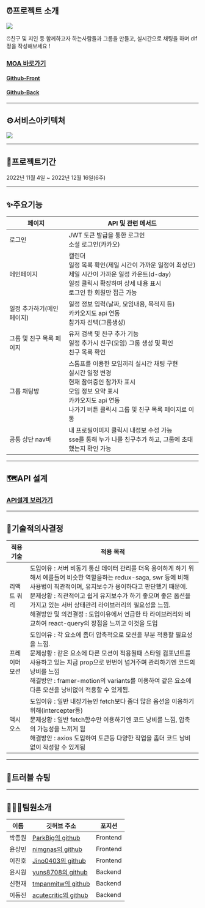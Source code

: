 ## ⏰프로젝트 소개

![](https://velog.velcdn.com/images/whdnjs10/post/18aa5dbb-75c7-4f23-924d-62b1ba5e1283/image.jpg)

⏰친구 및 지인 등 함께하고자 하는사람들과 그룹을 만들고, 실시간으로 채팅을 하며 dlf정을 작성해보세요 !  

### [MOA 바로가기](https://moa99.site)
#### [Github-Front](https://github.com/99-Moa/99-MOA-F)
#### [Github-Back](https://github.com/99-Moa/99-Moa-B)

----

## ⚙️서비스아키텍처
![](https://velog.velcdn.com/images/whdnjs10/post/16f107d4-c436-474b-92d3-980719178a53/image.png)

----

## 📅프로젝트기간
2022년 11월 4일 ~ 2022년 12월 16일(6주)

----
## ✨주요기능

|페이지|API 및 관련 메서드|
|---|---|
|로그인|JWT 토큰 발급을 통한 로그인<br>소셜 로그인(카카오)<br>|
|메인페이지|캘린더<br>일정 목록 확인(제일 시간이 가까운 일정이 최상단)<br>제일 시간이 가까운 일정 카운트(d-day)<br>일정 클릭시 확장하며 상세 내용 표시<br>로그인 한 회원만 접근 가능|
|일정 추가하기(메인페이지)|일정 정보 입력(날짜, 모임내용, 목적지 등)<br>카카오지도 api 연동<br>참가자 선택(그룹생성)|
|그룹 및 친구 목록 페이지|유저 검색 및 친구 추가 기능<br>일정 추가시 친구(모임) 그룹 생성 및 확인<br>친구 목록 확인|
|그룹 채팅방|스톰프를 이용한 모임끼리 실시간 채팅 구현<br>실시간 일정 변경<br>현재 참여중인 참가자 표시<br>모임 정보 요약 표시<br>카카오지도 api 연동<br>나가기 버튼 클릭시 그룹 및 친구 목록 페이지로 이동|
|공통 상단 nav바|내 프로필이미지 클릭시 내정보 수정 가능<br>sse를 통해 누가 나를 친구추가 하고, 그룹에 초대했는지 확인 가능|

----

## 🗺API 설계
### [API설계 보러가기](https://magnificent-plant-413.notion.site/99-2-4ce564cddbb54c01b47c5d73e7c1a2e6)

----
## 🔨기술적의사결정

|적용 기술|적용 목적|
|---|---|
|리액트 쿼리|도입이유 : 서버 비동기 통신 데이터 관리를 더욱 용이하게 하기 위해서 예를들어 비슷한 역할을하는 redux-saga, swr 등에 비해 사용법이 직관적이며, 유지보수가 용이하다고 판단했기 때문에.<br>문제상황 : 직관적이고 쉽게 유지보수가 하기 좋으며 좋은 옵션을 가지고 있는 서버 상태관리 라이브러리의 필요성을 느낌.<br>해결방안 및 의견결정 : 도입이유에서 언급한 타 라이브러리와 비교하여 react-query의 장점을 느끼고 이것을 도입|
|프레이머 모션|도입이유 : 각 요소에 좀더 압축적으로 모션을 부분 적용할 필요성을 느낌.<br>문제상황 : 같은 요소에 다른 모션이 적용될때 스타일 컴포넌트를 사용하고 있는 지금 prop으로 번번이 넘겨주며 관리하기엔 코드의 낭비를 느낌<br>해결방안 : framer-motion의 variants를 이용하여 같은 요소에 다른 모션을 낭비없이 적용할 수 있게됨.|
|액시오스|도입이유 : 일반 내장기능인 fetch보다 좀더 많은 옵션을 이용하기 위해(intercepter등)<br>문제상황 : 일반 fetch함수만 이용하기엔 코드 낭비를 느낌, 압축의 가능성을 느끼게 됨<br>해결방안 : axios 도입하여 토큰등 다양한 작업을 좀더 코드 낭비 없이 작성할 수 있게됨|

----
## 🎯트러블 슈팅
----
## 👨‍👩‍👧팀원소개

|이름|깃허브 주소|포지션|
|---|---|---|
|박종원|[ParkBig의 github](https://github.com/ParkBig)|Frontend|
|윤상민|[nimgnas의 github](https://github.com/nimgnas)|Frontend|
|이진호|[Jino0403의 github](https://github.com/Jino0403)|Frontend|
|윤시원|[yuns8708의 github](https://github.com/yuns8708)|Backend|
|신현재|[tmpanmitw의 github](https://github.com/tmpanmitw)|Backend|
|이동진|[acutecritic의 github](https://github.com/acutecritic)|Backend|







